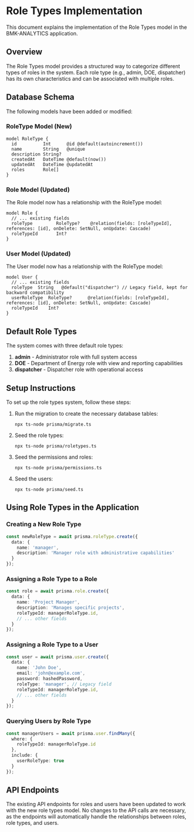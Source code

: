 # Role Types Implementation

This document explains the implementation of the Role Types model in the BMK-ANALYTICS application.

## Overview

The Role Types model provides a structured way to categorize different types of roles in the system. Each role type (e.g., admin, DOE, dispatcher) has its own characteristics and can be associated with multiple roles.

## Database Schema

The following models have been added or modified:

### RoleType Model (New)

```prisma
model RoleType {
  id          Int      @id @default(autoincrement())
  name        String   @unique
  description String?
  createdAt   DateTime @default(now())
  updatedAt   DateTime @updatedAt
  roles       Role[]
}
```

### Role Model (Updated)

The Role model now has a relationship with the RoleType model:

```prisma
model Role {
  // ... existing fields
  roleType         RoleType?    @relation(fields: [roleTypeId], references: [id], onDelete: SetNull, onUpdate: Cascade)
  roleTypeId       Int?
}
```

### User Model (Updated)

The User model now has a relationship with the RoleType model:

```prisma
model User {
  // ... existing fields
  roleType  String   @default("dispatcher") // Legacy field, kept for backward compatibility
  userRoleType  RoleType?      @relation(fields: [roleTypeId], references: [id], onDelete: SetNull, onUpdate: Cascade)
  roleTypeId    Int?
}
```

## Default Role Types

The system comes with three default role types:

1. **admin** - Administrator role with full system access
2. **DOE** - Department of Energy role with view and reporting capabilities
3. **dispatcher** - Dispatcher role with operational access

## Setup Instructions

To set up the role types system, follow these steps:

1. Run the migration to create the necessary database tables:
   ```
   npx ts-node prisma/migrate.ts
   ```

2. Seed the role types:
   ```
   npx ts-node prisma/roletypes.ts
   ```

3. Seed the permissions and roles:
   ```
   npx ts-node prisma/permissions.ts
   ```

4. Seed the users:
   ```
   npx ts-node prisma/seed.ts
   ```

## Using Role Types in the Application

### Creating a New Role Type

```typescript
const newRoleType = await prisma.roleType.create({
  data: {
    name: 'manager',
    description: 'Manager role with administrative capabilities'
  }
});
```

### Assigning a Role Type to a Role

```typescript
const role = await prisma.role.create({
  data: {
    name: 'Project Manager',
    description: 'Manages specific projects',
    roleTypeId: managerRoleType.id,
    // ... other fields
  }
});
```

### Assigning a Role Type to a User

```typescript
const user = await prisma.user.create({
  data: {
    name: 'John Doe',
    email: 'john@example.com',
    password: hashedPassword,
    roleType: 'manager', // Legacy field
    roleTypeId: managerRoleType.id,
    // ... other fields
  }
});
```

### Querying Users by Role Type

```typescript
const managerUsers = await prisma.user.findMany({
  where: {
    roleTypeId: managerRoleType.id
  },
  include: {
    userRoleType: true
  }
});
```

## API Endpoints

The existing API endpoints for roles and users have been updated to work with the new role types model. No changes to the API calls are necessary, as the endpoints will automatically handle the relationships between roles, role types, and users.
